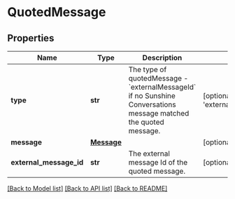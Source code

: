 # QuotedMessage

## Properties
Name | Type | Description | Notes
------------ | ------------- | ------------- | -------------
**type** | **str** | The type of quotedMessage - &#x60;externalMessageId&#x60; if no Sunshine Conversations message matched the quoted message. | [optional] [default to 'externalMessageId']
**message** | [**Message**](Message.md) |  | [optional] 
**external_message_id** | **str** | The external message Id of the quoted message. | [optional] 

[[Back to Model list]](../README.md#documentation-for-models) [[Back to API list]](../README.md#documentation-for-api-endpoints) [[Back to README]](../README.md)


